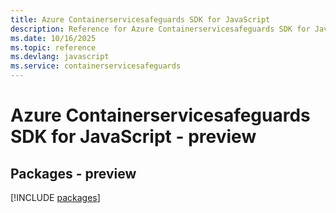 ```yaml
---
title: Azure Containerservicesafeguards SDK for JavaScript
description: Reference for Azure Containerservicesafeguards SDK for JavaScript
ms.date: 10/16/2025
ms.topic: reference
ms.devlang: javascript
ms.service: containerservicesafeguards
---
```

# Azure Containerservicesafeguards SDK for JavaScript - preview
## Packages - preview
[!INCLUDE [packages](containerservicesafeguards-index.md)]